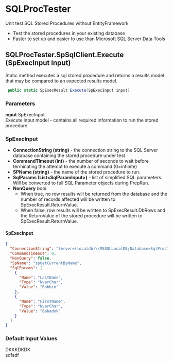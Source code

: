 # SQLProcTester
Unit test SQL Stored Procedures without EntityFramework
* Test the stored procedures in your existing database
* Faster to set up and easier to use than Microsoft SQL Server Data Tools

## SQLProcTester.SpSqlClient.Execute (SpExecInput input)
Static method executes a sql stored procedure and returns a results model that may be compared to an expected results model.


```C#
 public static SpExecResult Execute(SpExecInput input)
```

### Parameters
**input** SpExecInput
<br/> Execute input model - contains all required information to run the stored procedure


### SpExecInput
* **ConnectionString (string)** - the connection string to the SQL Server database containing the stored procedure under test
* **CommandTImeout (int)** - the number of seconds to wait before terminating the attempt to execute a command (0=infinite)
* **SPName (string)** - the name of the stored procedure to run.
* **SqlParams (List\<SqlParamInput>)**  - list of simplified SQL parameters. Will be converted to full SQL Parameter objects during PrepRun. 
* **NonQuery** *bool*    
   * When true, no row results will be returned from the database and the number of records affected will be written to SpExecResult.ReturnValue.
   * When false, row results will be written to SpExecResult.DbRows and the ReturnValue of the stored procedure will be written to SpExecResult.ReturnValue.

   
#### SpExecInput
```json
{
  "ConnectionString": "Server=(localdb)\\MSSQLLocalDB;Database=SqlProcTest;Trusted_Connection=True;MultipleActiveResultSets=true",
  "CommandTimeout": 0,
  "NonQuery": false,
  "SpName": "spGetCurrentByName",
  "SqlParams": [
    {
      "Name": "LastName",
      "Type": "NvarChar",
      "Value": "Bobbin"
    },
    {
      "Name": "FirstName",
      "Type": "NvarChar",
      "Value": "Babaduk"
    }
  ]
}
```
### Default Input Values
DKKKDKDK
<br/> sdfsdf
